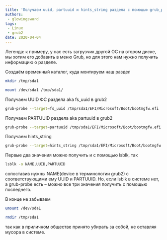 ```yaml
---
title: 'Получаем uuid, partuuid и hints_string раздела с помощью grub_probe'
authors: 
 - glowingsword
tags:
 - Linux
 - grub2
date: 2020-04-04
---
```


Легенда: к примеру, у нас есть загрузчик другой ОС на втором диске, мы хотим его добавить в меню Grub, но для этого нам нужно получить информацию о разделе.

Создаём временный каталог, куда монтируем наш раздел

```bash
mkdir /tmp/sda1
```
```bash
mount /dev/sda1 /tmp/sda1/
```
Получаем UUID ФС раздела aka fs_uuid в grub2

```bash
grub-probe --target=fs_uuid /tmp/sda1/EFI/Microsoft/Boot/bootmgfw.efi
```
Получаем PARTUUID раздела aka partuuid в grub2

```bash
grub-probe --target=partuuid /tmp/sda1/EFI/Microsoft/Boot/bootmgfw.efi 
```
Получаем hints_string

```bash
grub-probe --target=hints_string /tmp/sda1/EFI/Microsoft/Boot/bootmgfw.efi
```
Первые два значения можно получить и с помощью lsblk, так

```bash
lsblk -o NAME,UUID,PARTUUID
```
сопоставив нужны NAME(device в терминологии grub2) с соответствующими ему UUID и PARTUUID. Но, если lsblk в системе нет, а grub-probe есть – можно все три значения получить с помощью последнего.

В конце не забываем 

```bash
umount /dev/sda1
```
```bash
rmdir /tmp/sda1
```
так как в приличном обществе принято убирать за собой, не оставляя мусора в системе.